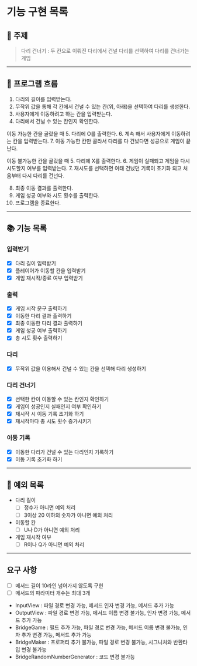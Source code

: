 # 기능 구현 목록

## 📌 주제
> 다리 건너기 : 두 칸으로 이뤄진 다리에서 건널 다리를 선택하여 다리를 건너가는 게임

---
## 📍 프로그램 흐름
1. 다리의 길이를 입력받는다.
2. 무작위 값을 통해 각 칸에서 건널 수 있는 칸(위, 아래)을 선택하여 다리를 생성한다.
3. 사용자에게 이동하려고 하는 칸을 입력받는다.
4. 다리에서 건널 수 있는 칸인지 확인한다.


이동 가능한 칸을 골랐을 때 
5. 다리에 O를 출력한다.
6. 계속 해서 사용자에게 이동하려는 칸을 입력받는다.
7. 이동 가능한 칸만 골라서 다리를 다 건넜다면 성공으로 게임이 끝난다.


이동 불가능한 칸을 골랐을 때 
5. 다리에 X를 출력한다.
6. 게임이 실패되고 게임을 다시 시도할지 여부를 입력받는다.
7. 재시도를 선택하면 여태 건넜던 기록이 초기화 되고 처음부터 다시 다리를 건넌다.


8. 최종 이동 결과를 출력한다.
9. 게임 성공 여부와 시도 횟수를 출력한다.
10. 프로그램을 종료한다.

---
## 📚 기능 목록

### 입력받기 
- [x] 다리 길이 입력받기
- [x] 플레이어가 이동할 칸을 입력받기
- [x] 게임 재시작/종료 여부 입력받기

### 출력 
- [x] 게임 시작 문구 출력하기
- [x] 이동한 다리 결과 출력하기 
- [x] 최종 이동한 다리 결과 출력하기 
- [x] 게임 성공 여부 출력하기
- [x] 총 시도 횟수 출력하기

### 다리 
- [x] 무작위 값을 이용해서 건널 수 있는 칸을 선택해 다리 생성하기 

### 다리 건너기 
- [x] 선택한 칸이 이동할 수 있는 칸인지 확인하기 
- [x] 게임이 성공인지 실패인지 여부 확인하기
- [x] 재시작 시 이동 기록 초기화 하기 
- [x] 재시작마다 총 시도 횟수 증가시키기

### 이동 기록 
- [x] 이동한 다리가 건널 수 있는 다리인지 기록하기 
- [x] 이동 기록 초기화 하기

---
## 📒 예외 목록

- 다리 길이 
  - [ ] 정수가 아니면 예외 처리 
  - [ ] 3이상 20 이하의 숫자가 아니면 예외 처리 

- 이동할 칸 
  - [ ] U나 D가 아니면 예외 처리 

- 게임 재시작 여부 
  - [ ] R이나 Q가 아니면 예외 처리 

--- 
## 요구 사항 
- [ ] 메서드 길이 10라인 넘어가지 않도록 구현
- [ ] 메서드의 파라미터 개수는 최대 3개

- InputView : 파일 경로 변경 가능, 메서드 인자 변경 가능, 메서드 추가 가능
- OutputView : 파일 경로 변경 가능, 메서드 이름 변경 불가능, 인자 변경 가능, 메서드 추가 가능
- BridgeGame : 필드 추가 가능, 파일 경로 변경 가능, 메서드 이름 변경 불가능, 인자 추가 변경 가능, 메서드 추가 가능 
- BridgeMaker : 프로퍼티 추가 불가능, 파일 경로 변경 불가능, 시그니처와 반환타입 변경 불가능 
- BridgeRandomNumberGenerator : 코드 변경 불가능